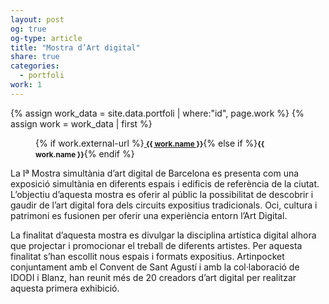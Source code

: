 ```yaml
---
layout: post
og: true
og-type: article
title: "Mostra d’Art digital" 
share: true
categories:
  - portfoli
work: 1
---
```


{% assign work_data = site.data.portfoli | where:"id", page.work %}
{% assign work = work_data | first %}
<figure>
	<div class="padding-artwork-container">
		<div class="embed-container embed-container_9-16">
			<core-image sizing="cover" class="core-image-size" preload fade src="/images/{{ work.featured-img }}"></core-image>	
		</div>
	</div>
	<figcaption>
		<p>{% if work.external-url %}<a href="{{ work.external-url }}"><small><i class="fa fa-external-link"></i> <strong>{{ work.name }}</strong></small></a>{% else if %}<small><strong>{{ work.name }}</strong></small>{% endif %}</p>
	</figcaption>
</figure>

<!--more-->

La Iª Mostra simultània d’art digital de Barcelona es presenta com una exposició simultània en diferents espais i edificis de referència de la ciutat. L’objectiu d’aquesta mostra es oferir al públic la possibilitat de descobrir i gaudir de l’art digital fora dels circuits expositius tradicionals. Oci, cultura i patrimoni es fusionen per oferir una experiència entorn l’Art Digital.

La finalitat d’aquesta mostra es divulgar la disciplina artística digital alhora que projectar i promocionar el treball de diferents artistes. Per aquesta finalitat s’han escollit nous espais i formats expositius. Artinpocket conjuntament amb el Convent de Sant Agustí i amb la col·laboració de IDODI i Blanz, han reunit més de 20 creadors d’art digital per realitzar aquesta primera exhibició.